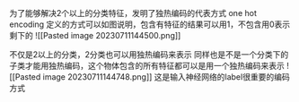 为了能够解决2个以上的分类特征，发明了独热编码的代表方式
one hot encoding
定义的方式可以如图说明，包含有特征的结果可以用1，不包含用0表示剩下的
![[Pasted image 20230711144500.png]]

不仅是2以上的分类，2分类也可以用独热编码来表示
同样也是不是一个分类下的子类才能用独热编码，这个物体包含的所有特征都可以是用一个独热编码来表示
![[Pasted image 20230711144748.png]]
这是输入神经网络的label很重要的编码方式
